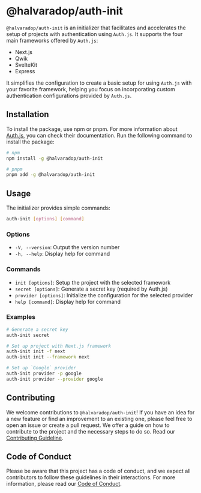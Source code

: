 # @halvaradop/auth-init

`@halvaradop/auth-init` is an initializer that facilitates and accelerates the setup of projects with authentication using `Auth.js`. It supports the four main frameworks offered by `Auth.js`:

- Next.js
- Qwik
- SvelteKit
- Express

It simplifies the configuration to create a basic setup for using `Auth.js` with your favorite framework, helping you focus on incorporating custom authentication configurations provided by `Auth.js`.

## Installation

To install the package, use npm or pnpm. For more information about [Auth.js](https://authjs.dev/), you can check their documentation. Run the following command to install the package:

```bash
# npm
npm install -g @halvaradop/auth-init

# pnpm
pnpm add -g @halvaradop/auth-init
```

## Usage

The initializer provides simple commands:

```sh
auth-init [options] [command]
```

### Options

- `-V, --version`: Output the version number
- `-h, --help`: Display help for command

### Commands

- `init [options]`: Setup the project with the selected framework
- `secret [options]`: Generate a secret key (required by Auth.js)
- `provider [options]`: Initialize the configuration for the selected provider
- `help [command]`: Display help for command

### Examples

```sh
# Generate a secret key
auth-init secret

# Set up project with Next.js framework
auth-init init -f next
auth-init init --framework next

# Set up `Google` provider
auth-init provider -p google
auth-init provider --provider google
```

## Contributing

We welcome contributions to `@halvaradop/auth-init`! If you have an idea for a new feature or find an improvement to an existing one, please feel free to open an issue or create a pull request. We offer a guide on how to contribute to the project and the necessary steps to do so. Read our [Contributing Guideline](https://github.com/halvaradop/.github/blob/master/.github/CONTRIBUTING.md).

## Code of Conduct

Please be aware that this project has a code of conduct, and we expect all contributors to follow these guidelines in their interactions. For more information, please read our [Code of Conduct](https://github.com/halvaradop/.github/blob/master/.github/CODE_OF_CONDUCT.md).
